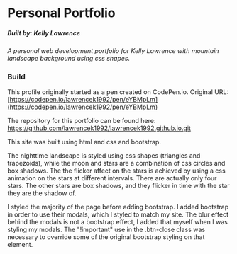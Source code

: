 # Personal Portfolio

##### Built by: Kelly Lawrence

_A personal web development portfolio for Kelly Lawrence with mountain landscape background using css shapes._

### Build

This profile originally started as a pen created on CodePen.io. Original URL: [https://codepen.io/lawrencek1992/pen/eYBMpLm](https://codepen.io/lawrencek1992/pen/eYBMpLm) 

The repository for this portfolio can be found here: https://github.com/lawrencek1992/lawrencek1992.github.io.git

This site was built using html and css and bootstrap. 

The nighttime landscape is styled using css shapes (triangles and trapezoids), while the moon and stars are a combination of css circles and box shadows. The the flicker affect on the stars is achieved by using a css animation on the stars at different intervals. There are actually only four stars. The other stars are box shadows, and they flicker in time with the star they are the shadow of. 

I styled the majority of the page before adding bootstrap. I added bootstrap in order to use their modals, which I styled to match my site. The blur effect behind the modals is not a bootstrap effect, I added that myself when I was styling my modals. The "!important" use in the .btn-close class was necessary to override some of the original bootstrap styling on that element. 

